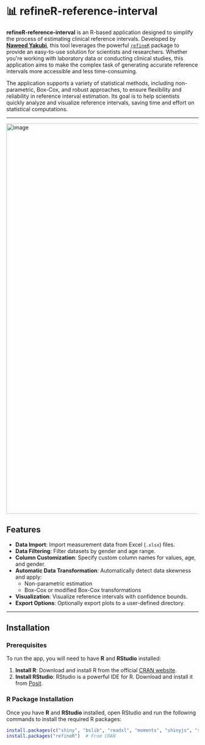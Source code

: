 # 📊 refineR-reference-interval

**refineR-reference-interval** is an R-based application designed to simplify the process of estimating clinical reference intervals. Developed by **[Naweed Yakubi](https://github.com/yakubinaweed)**, this tool leverages the powerful [`refineR`](https://cran.r-project.org/package=refineR) package to provide an easy-to-use solution for scientists and researchers. Whether you're working with laboratory data or conducting clinical studies, this application aims to make the complex task of generating accurate reference intervals more accessible and less time-consuming.

The application supports a variety of statistical methods, including non-parametric, Box-Cox, and robust approaches, to ensure flexibility and reliability in reference interval estimation. Its goal is to help scientists quickly analyze and visualize reference intervals, saving time and effort on statistical computations.

---

<img width="1022" alt="image" src="https://github.com/user-attachments/assets/77554d61-98d8-430c-a972-12a1c237b963" />

## Features

- **Data Import**: Import measurement data from Excel (`.xlsx`) files.
- **Data Filtering**: Filter datasets by gender and age range.
- **Column Customization**: Specify custom column names for values, age, and gender.
- **Automatic Data Transformation**: Automatically detect data skewness and apply:
  - Non-parametric estimation
  - Box-Cox or modified Box-Cox transformations
- **Visualization**: Visualize reference intervals with confidence bounds.
- **Export Options**: Optionally export plots to a user-defined directory.

---

## Installation

### Prerequisites

To run the app, you will need to have **R** and **RStudio** installed:

1. **Install R**: Download and install R from the official [CRAN website](https://cran.r-project.org/).
2. **Install RStudio**: RStudio is a powerful IDE for R. Download and install it from [Posit](https://posit.co/download/rstudio-desktop/).

### R Package Installation

Once you have **R** and **RStudio** installed, open RStudio and run the following commands to install the required R packages:

```r
install.packages(c("shiny", "bslib", "readxl", "moments", "shinyjs", "shinyWidgets"))
install.packages("refineR")  # From CRAN
